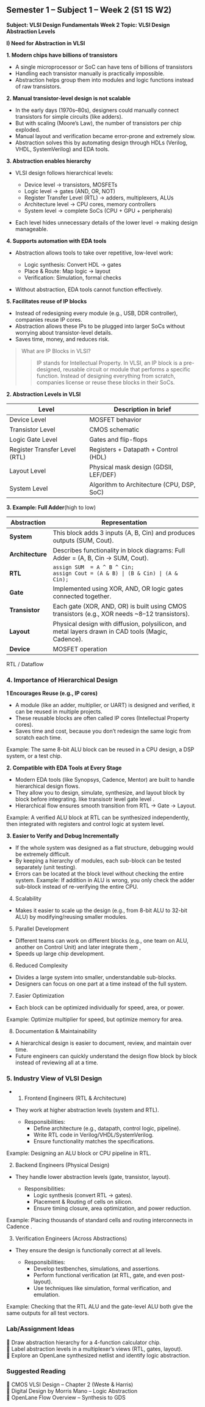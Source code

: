 ## Semester 1 – Subject 1 – Week 2 (S1 1S W2)

**Subject: VLSI Design Fundamentals
Week 2 Topic: VLSI Design Abstraction Levels**

**I) Need for Abstraction in VLSI**

**1. Modern chips have billions of transistors**
- A single microprocessor or SoC can have tens of billions of transistors 
- Handling each transistor manually is practically impossible.
- Abstraction helps group them into modules and logic functions instead of raw transistors.

**2. Manual transistor-level design is not scalable**
- In the early days (1970s–80s), designers could manually connect transistors for simple circuits (like adders).  
- But with scaling (Moore’s Law), the number of transistors per chip exploded.
- Manual layout and verification became error-prone and extremely slow.  
- Abstraction solves this by automating design through HDLs (Verilog, VHDL, SystemVerilog) and EDA tools.

**3. Abstraction enables hierarchy**  
- VLSI design follows hierarchical levels:  
    - Device level → transistors, MOSFETs  
    - Logic level → gates (AND, OR, NOT)  
    - Register Transfer Level (RTL) → adders, multiplexers, ALUs  
    - Architecture level → CPU cores, memory controllers    
    - System level → complete SoCs (CPU + GPU + peripherals)

- Each level hides unnecessary details of the lower level → making design manageable.

**4. Supports automation with EDA tools**
- Abstraction allows tools to take over repetitive, low-level work:  
    - Logic synthesis: Convert HDL → gates
    - Place & Route: Map logic → layout
    - Verification: Simulation, formal checks

- Without abstraction, EDA tools cannot function effectively.

**5. Facilitates reuse of IP blocks**
- Instead of redesigning every module (e.g., USB, DDR controller), companies reuse IP cores.
- Abstraction allows these IPs to be plugged into larger SoCs without worrying about transistor-level details.
- Saves time, money, and reduces risk.

>What are IP Blocks in VLSI?
>>IP stands for Intellectual Property.
In VLSI, an IP block is a pre-designed, reusable circuit or module that performs a specific function.
Instead of designing everything from scratch, companies license or reuse these blocks in their SoCs.

**2. Abstraction Levels in VLSI**

| Level| Description in brief|
|---|---|
| Device Level| MOSFET behavior |
| Transistor Level| CMOS schematic |
| Logic Gate Level| Gates and flip-flops |
| Register Transfer Level (RTL)| Registers + Datapath + Control (HDL) |
| Layout Level| Physical mask design (GDSII, LEF/DEF) |
| System Level| Algorithm to Architecture (CPU, DSP, SoC) |


**3. Example: Full Adder**(high to low)

| **Abstraction** |**Representation**   
| ---             | ---|
| **System**      | This block adds 3 inputs (A, B, Cin) and produces outputs (SUM, Cout).  
| **Architecture**|Describes functionality in block diagrams: Full Adder = (A, B, Cin → SUM, Cout).
| **RTL**         | `assign SUM  = A ^ B ^ Cin;` <br> `assign Cout = (A & B) \| (B & Cin) \| (A & Cin);`         
| **Gate**        | Implemented using XOR, AND, OR logic gates connected together.                                     |
| **Transistor**  | Each gate (XOR, AND, OR) is built using CMOS transistors (e.g., XOR needs \~8–12 transistors).     |
| **Layout**      | Physical design with diffusion, polysilicon, and metal layers drawn in CAD tools (Magic, Cadence). |
|**Device**       |MOSFET operation|

RTL / Dataflow 


### 4. Importance of Hierarchical Design


**1 Encourages Reuse (e.g., IP cores)**

- A module (like an adder, multiplier, or UART) is designed and verified, it can be reused in multiple projects.
- These reusable blocks are often called IP cores (Intellectual Property cores).
- Saves time and cost, because you don’t redesign the same logic from scratch each time.

Example: The same 8-bit ALU block can be reused in a CPU design, a DSP system, or a test chip.

**2. Compatible with EDA Tools at Every Stage**

- Modern EDA tools (like Synopsys, Cadence, Mentor) are built to handle hierarchical design flows.  
- They allow you to design, simulate, synthesize, and layout block by block before integrating. like transisotr level gate level .
- Hierarchical flow ensures smooth transition from RTL → Gate → Layout.

Example: A verified ALU block at RTL can be synthesized independently, then integrated with registers and control logic at system level.

**3. Easier to Verify and Debug Incrementally**

- If the whole system was designed as a flat structure, debugging would be extremely difficult.
- By keeping a hierarchy of modules, each sub-block can be tested separately (unit testing).
- Errors can be located at the block level without checking the entire system.
Example: If addition in ALU is wrong, you only check the adder sub-block instead of re-verifying the entire CPU.

4. Scalability

- Makes it easier to scale up the design (e.g., from 8-bit ALU to 32-bit ALU) by modifying/reusing smaller modules.

5. Parallel Development

- Different teams can work on different blocks (e.g., one team on ALU, another on Control Unit) and later integrate them ,
- Speeds up large chip development.

6. Reduced Complexity

 - Divides a large system into smaller, understandable sub-blocks.
- Designers can focus on one part at a time instead of the full system.

7. Easier Optimization

- Each block can be optimized individually for speed, area, or power.

Example: Optimize multiplier for speed, but optimize memory for area.

8. Documentation & Maintainability

- A hierarchical design is easier to document, review, and maintain over time.
- Future engineers can quickly understand the design flow block by block instead of reviewing all at a time.

### 5. Industry View of VLSI Design

- 1. Frontend Engineers (RTL & Architecture)

- They work at higher abstraction levels (system and RTL).

    - Responsibilities:
         - Define architecture (e.g., datapath, control logic, pipeline).
        - Write RTL code in Verilog/VHDL/SystemVerilog.
        - Ensure functionality matches the specifications.

Example: Designing an ALU block or CPU pipeline in RTL.

2. Backend Engineers (Physical Design)

- They handle lower abstraction levels (gate, transistor, layout).

    - Responsibilities:
        - Logic synthesis (convert RTL → gates).
        - Placement & Routing of cells on silicon.
        - Ensure timing closure, area optimization, and  power reduction.

Example: Placing thousands of standard cells and routing interconnects in Cadence .

3. Verification Engineers (Across Abstractions)

- They ensure the design is functionally correct at all levels.

    - Responsibilities:
        - Develop testbenches, simulations, and assertions.
        - Perform functional verification (at RTL, gate, and even post-layout).
        - Use techniques like simulation, formal verification, and emulation.

Example: Checking that the RTL ALU and the gate-level ALU both give the same outputs for all test vectors.


### Lab/Assignment Ideas

🔹 Draw abstraction hierarchy for a 4-function calculator chip.  
🔹 Label abstraction levels in a multiplexer’s views (RTL, gates, layout).  
🔹 Explore an OpenLane synthesized netlist and identify logic abstraction.

### Suggested Reading

🔹 CMOS VLSI Design – Chapter 2 (Weste & Harris)  
🔹 Digital Design by Morris Mano – Logic Abstraction  
🔹 OpenLane Flow Overview – Synthesis to GDS